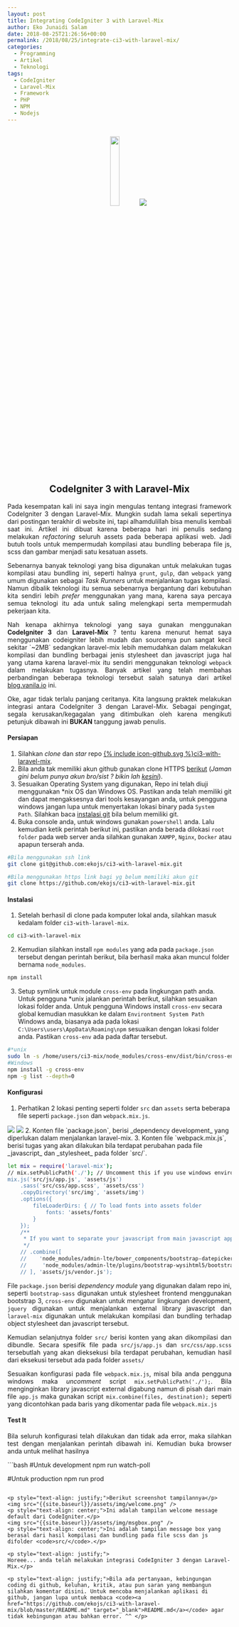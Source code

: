 ```yaml
---
layout: post
title: Integrating CodeIgniter 3 with Laravel-Mix
author: Eko Junaidi Salam
date: 2018-08-25T21:26:56+00:00
permalink: /2018/08/25/integrate-ci3-with-laravel-mix/
categories:
  - Programming
  - Artikel
  - Teknologi
tags:
  - CodeIgniter
  - Laravel-Mix
  - Framework
  - PHP
  - NPM
  - Nodejs
---
```

<h2 style="text-align: center;">
  <img src="{{site.baseurl}}/assets/img/ci3.png" width="20%" height="20%" />
  <img src="{{site.baseurl}}/assets/img/logo-mix.svg" /><br />
  CodeIgniter 3 with Laravel-Mix
</h2>
<p style="text-align: justify;">
Pada kesempatan kali ini saya ingin mengulas tentang integrasi framework CodeIgniter 3 dengan Laravel-Mix. Mungkin sudah lama sekali sepertinya dari postingan terakhir di website ini, tapi alhamdulillah bisa menulis kembali saat ini. Artikel ini dibuat karena beberapa hari ini penulis sedang melakukan <i>refactoring</i> seluruh assets pada beberapa aplikasi web. Jadi butuh tools untuk mempermudah kompilasi atau bundling beberapa file js, scss dan gambar menjadi satu kesatuan assets.
</p>
<p style="text-align: justify;">
Sebenarnya banyak teknologi yang bisa digunakan untuk melakukan tugas kompilasi atau bundling ini, seperti halnya <code>grunt</code>, <code>gulp</code>, dan <code>webpack</code> yang umum digunakan sebagai <i>Task Runners</i> untuk menjalankan tugas kompilasi. Namun dibalik teknologi itu semua sebenarnya bergantung dari kebutuhan kita sendiri lebih <i>prefer</i> menggunakan yang mana, karena saya percaya semua teknologi itu ada untuk saling melengkapi serta mempermudah pekerjaan kita.</p><a name='more'></a>
<p style="text-align: justify;">Nah kenapa akhirnya teknologi yang saya gunakan menggunakan <b>CodeIgniter 3</b> dan <b>Laravel-Mix</b> ? tentu karena menurut hemat saya menggunakan codeigniter lebih mudah dan sourcenya pun sangat kecil sekitar `~2MB` sedangkan laravel-mix lebih memudahkan dalam melakukan kompilasi dan bundling berbagai jenis stylesheet dan javascript juga hal yang utama karena laravel-mix itu sendiri menggunakan teknologi <code>webpack</code> dalam melakukan tugasnya. Banyak artikel yang telah membahas perbandingan beberapa teknologi tersebut salah satunya dari artikel <a href="https://blog.vanila.io/webpack-what-is-it-and-is-it-better-than-gulp-375db8011d22" target="_blank">blog.vanila.io</a> ini.
</p>
<p style="text-align: justify;">
Oke, agar tidak terlalu panjang ceritanya. Kita langsung praktek melakukan integrasi antara CodeIgniter 3 dengan Laravel-Mix. Sebagai pengingat, segala kerusakan/kegagalan yang ditimbulkan oleh karena mengikuti petunjuk dibawah ini <b>BUKAN</b> tanggung jawab penulis. 
</p>

#### Persiapan
1. Silahkan <i>clone</i> dan <i>star</i> repo <a href="https://github.com/ekojs/ci3-with-laravel-mix"><span class="icon icon--github">{% include icon-github.svg %}</span><span class="username">ci3-with-laravel-mix</span></a>.
2. Bila anda tak memiliki akun github gunakan clone HTTPS [berikut](https://github.com/ekojs/ci3-with-laravel-mix.git) (<i>Jaman gini belum punya akun bro/sist ? bikin lah [kesini](https://github.com/join?source=header-home)</i>).
3. Sesuaikan Operating System yang digunakan, Repo ini telah diuji menggunakan *nix OS dan Windows OS. Pastikan anda telah memiliki git dan dapat mengaksesnya dari tools kesayangan anda, untuk pengguna windows jangan lupa untuk menyertakan lokasi binary pada `System Path`. Silahkan baca [instalasi git](https://git-scm.com/book/en/v2/Getting-Started-Installing-Git) bila belum memiliki git. 
4. Buka console anda, untuk windows gunakan `powershell` anda. Lalu kemudian ketik perintah berikut ini, pastikan anda berada dilokasi `root folder` pada web server anda silahkan gunakan `XAMPP`, `Nginx`, `Docker` atau apapun terserah anda.

```bash
#Bila menggunakan ssh link
git clone git@github.com:ekojs/ci3-with-laravel-mix.git

#Bila menggunakan https link bagi yg belum memiliki akun git
git clone https://github.com/ekojs/ci3-with-laravel-mix.git
```

#### Instalasi
1. Setelah berhasil di clone pada komputer lokal anda, silahkan masuk kedalam folder `ci3-with-laravel-mix`.
```bash
cd ci3-with-laravel-mix
```
2. Kemudian silahkan install `npm modules` yang ada pada `package.json` tersebut dengan perintah berikut, bila berhasil maka akan muncul folder bernama `node_modules`.
```bash
npm install
```
3. Setup symlink untuk module `cross-env` pada lingkungan path anda. Untuk pengguna *unix jalankan perintah berikut, silahkan sesuaikan lokasi folder anda. Untuk pengguna Windows install `cross-env` secara global kemudian masukkan ke dalam `Environtment System Path` Windows anda, biasanya ada pada lokasi `C:\Users\users\AppData\Roaming\npm` sesuaikan dengan lokasi folder anda. Pastikan `cross-env` ada pada daftar tersebut.

```bash
#*unix
sudo ln -s /home/users/ci3-mix/node_modules/cross-env/dist/bin/cross-env.js /usr/local/bin/cross-env
#Windows
npm install -g cross-env
npm -g list --depth=0
```

#### Konfigurasi
1. Perhatikan 2 lokasi penting seperti folder `src` dan `assets` serta beberapa file seperti `package.json` dan `webpack.mix.js`.
<img src="{{site.baseurl}}/assets/img/lokasi_penting1.png" />
<img src="{{site.baseurl}}/assets/img/lokasi_penting2.png" />
2. Konten file `package.json`, berisi _dependency development_ yang diperlukan dalam menjalankan laravel-mix.
<script src="http://gist-it.appspot.com/https://github.com/ekojs/ci3-with-laravel-mix/blob/master/package.json"></script>
3. Konten file `webpack.mix.js`, berisi tugas yang akan dilakukan bila terdapat perubahan pada file _javascript_ dan _stylesheet_ pada folder `src/`.

```bash
let mix = require('laravel-mix');
// mix.setPublicPath('./'); // Uncomment this if you use windows environment, don't forget to set your npm global binary location into your Environment System Path.
mix.js('src/js/app.js', 'assets/js')
    .sass('src/css/app.scss', 'assets/css')
    .copyDirectory('src/img', 'assets/img')
    .options({
        fileLoaderDirs: { // To load fonts into assets folder
            fonts: 'assets/fonts'
        }
    });
    /**
     * If you want to separate your javascript from main javascript app.js you can use combine to combine multiple javascript into another file. Please reorder as your need.
     */
    // .combine([
    //    'node_modules/admin-lte/bower_components/bootstrap-datepicker/dist/js/bootstrap-datepicker.min.js',
    //     'node_modules/admin-lte/plugins/bootstrap-wysihtml5/bootstrap3-wysihtml5.all.min.js'
    // ], 'assets/js/vendor.js');
```

<p style="text-align: justify;">
File <code>package.json</code> berisi <i>dependency module</i> yang digunakan dalam repo ini, seperti <code>bootstrap-sass</code> digunakan untuk stylesheet frontend menggunakan bootstrap 3, <code>cross-env</code> digunakan untuk mengatur lingkungan development, <code>jquery</code> digunakan untuk menjalankan external library javascript dan <code>laravel-mix</code> digunakan untuk melakukan kompilasi dan bundling terhadap object stylesheet dan javascript tersebut.</p>
<p style="text-align: justify;">
Kemudian selanjutnya folder <code>src/</code> berisi konten yang akan dikompilasi dan dibundle. Secara spesifik file pada <code>src/js/app.js</code> dan <code>src/css/app.scss</code> tersebutlah yang akan dieksekusi bila terdapat perubahan, kemudian hasil dari eksekusi tersebut ada pada folder <code>assets/</code></p>
<p style="text-align: justify;">
Sesuaikan konfigurasi pada file <code>webpack.mix.js</code>, misal bila anda pengguna windows maka <i>uncomment</i> script <code>mix.setPublicPath('./');</code>. Bila menginginkan library javascript external digabung namun di pisah dari main file <code>app.js</code> maka gunakan script <code>mix.combine(files, destination);</code> seperti yang dicontohkan pada baris yang dikomentar pada file <code>webpack.mix.js</code></p>

#### Test It

<p style="text-align: justify;">
Bila seluruh konfigurasi telah dilakukan dan tidak ada error, maka silahkan test dengan menjalankan perintah dibawah ini. Kemudian buka browser anda untuk melihat hasilnya</p>
```bash
#Untuk development
npm run watch-poll

#Untuk production
npm run prod
```

<p style="text-align: justify;">Berikut screenshot tampilannya</p>
<img src="{{site.baseurl}}/assets/img/welcome.png" />
<p style="text-align: center;">Ini adalah tampilan welcome message default dari CodeIgniter.</p>
<img src="{{site.baseurl}}/assets/img/msgbox.png" />
<p style="text-align: center;">Ini adalah tampilan message box yang berasal dari hasil kompilasi dan bundling pada file scss dan js difolder <code>src/</code>.</p>

<p style="text-align: justify;">
Horeee... anda telah melakukan integrasi CodeIgniter 3 dengan Laravel-Mix.</p>

<p style="text-align: justify;">Bila ada pertanyaan, kebingungan coding di github, keluhan, kritik, atau pun saran yang membangun silahkan komentar disini. Untuk mencoba menjalankan aplikasi di github, jangan lupa untuk membaca <code><a href="https://github.com/ekojs/ci3-with-laravel-mix/blob/master/README.md" target="_blank">README.md</a></code> agar tidak kebingungan atau bahkan error. ^^ </p>